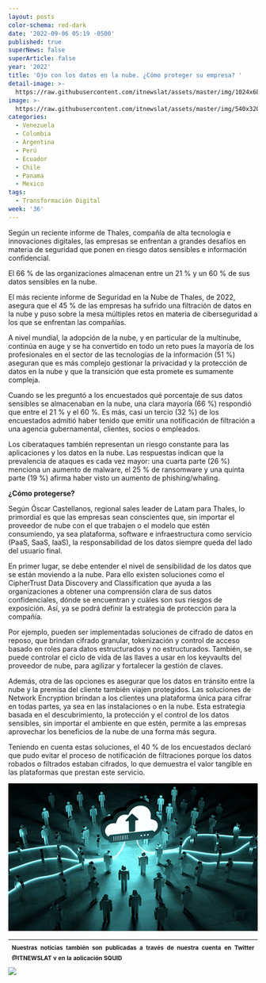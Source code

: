 ```yaml
---
layout: posts
color-schema: red-dark
date: '2022-09-06 05:19 -0500'
published: true
superNews: false
superArticle: false
year: '2022'
title: 'Ojo con los datos en la nube. ¿Cómo proteger su empresa? '
detail-image: >-
  https://raw.githubusercontent.com/itnewslat/assets/master/img/1024x680/Nube-Publica-g.jpg
image: >-
  https://raw.githubusercontent.com/itnewslat/assets/master/img/540x320/Nube-Publica-p.jpg
categories:
  - Venezuela
  - Colombia
  - Argentina
  - Perú
  - Ecuador
  - Chile
  - Panama
  - Mexico
tags:
  - Transformación Digital
week: '36'
---
```

Según un reciente informe de Thales, compañía de alta tecnología e innovaciones digitales, las empresas se enfrentan a grandes desafíos en materia de seguridad que ponen en riesgo datos sensibles e información confidencial.

El 66 % de las organizaciones almacenan entre un 21 % y un 60 % de sus datos sensibles en la nube.

El más reciente informe de Seguridad en la Nube de Thales, de 2022, asegura que el 45 % de las empresas ha sufrido una filtración de datos en la nube y puso sobre la mesa múltiples retos en materia de ciberseguridad a los que se enfrentan las compañías. 

A nivel mundial, la adopción de la nube, y en particular de la multinube, continúa en auge y se ha convertido en todo un reto pues la mayoría de los profesionales en el sector de las tecnologías de la información (51 %) aseguran que es más complejo gestionar la privacidad y la protección de datos en la nube y que la transición que esta promete es sumamente compleja.

Cuando se les preguntó a los encuestados qué porcentaje de sus datos sensibles se almacenaban en la nube, una clara mayoría (66 %) respondió que entre el 21 % y el 60 %.  Es más, casi un tercio (32 %) de los encuestados admitió haber tenido que emitir una notificación de filtración a una agencia gubernamental, clientes, socios o empleados. 

Los ciberataques también representan un riesgo constante para las aplicaciones y los datos en la nube. Las respuestas indican que la prevalencia de ataques es cada vez mayor: una cuarta parte (26 %) menciona un aumento de malware, el 25 % de ransomware y una quinta parte (19 %) afirma haber visto un aumento de phishing/whaling.

**¿Cómo protegerse?**

Según Óscar Castellanos, regional sales leader de Latam para Thales, lo primordial es que las empresas sean conscientes que, sin importar el proveedor de nube con el que trabajen o el modelo que estén consumiendo, ya sea plataforma, software e infraestructura como servicio (PaaS, SaaS, IaaS), la responsabilidad de los datos siempre queda del lado del usuario final.

En primer lugar, se debe entender el nivel de sensibilidad de los datos que se están moviendo a la nube. Para ello existen soluciones como el CipherTrust Data Discovery and Classification que ayuda a las organizaciones a obtener una comprensión clara de sus datos confidenciales, dónde se encuentran y cuáles son sus riesgos de exposición. Así, ya se podrá definir la estrategia de protección para la compañía. 

Por ejemplo, pueden ser implementadas soluciones de cifrado de datos en reposo, que brindan cifrado granular, tokenización y control de acceso basado en roles para datos estructurados y no estructurados. También, se puede controlar el ciclo de vida de las llaves a usar en los keyvaults del proveedor de nube, para agilizar y fortalecer la gestión de claves.

Además, otra de las opciones es asegurar que los datos en tránsito entre la nube y la premisa del cliente también viajen protegidos. Las soluciones de Network Encryption brindan a los clientes una plataforma única para cifrar en todas partes, ya sea en las instalaciones o en la nube. Esta estrategia basada en el descubrimiento, la protección y el control de los datos sensibles, sin importar el ambiente en que estén, permite a las empresas aprovechar los beneficios de la nube de una forma más segura.

Teniendo en cuenta estas soluciones, el 40 % de los encuestados declaró que pudo evitar el proceso de notificación de filtraciones porque los datos robados o filtrados estaban cifrados, lo que demuestra el valor tangible en las plataformas que prestan este servicio.

![](https://raw.githubusercontent.com/itnewslat/assets/master/img/540x320/Nube-Publica-p.jpg)

<table style="height: 42px;" width="569">
<tbody>
<tr>
<td style="text-align: justify;"><sub><strong>Nuestras noticias también son publicadas a través de nuestra cuenta en Twitter <a href="https://twitter.com/itnewslat?lang=es">@ITNEWSLAT</a> y en la aplicación <a href="https://squidapp.co/en/">SQUID</a></strong></sub></td>
</tr>
</tbody>
</table>

<img src="https://tracker.metricool.com/c3po.jpg?hash=56f88a41e39ab42c063cc51676587a04"/>
